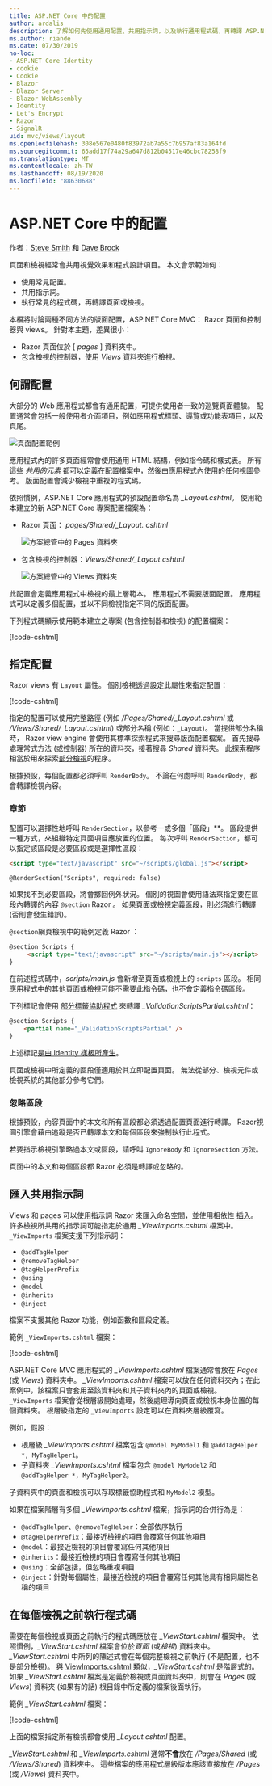 ```yaml
---
title: ASP.NET Core 中的配置
author: ardalis
description: 了解如何先使用通用配置、共用指示詞，以及執行通用程式碼，再轉譯 ASP.NET 應用程式中的檢視。
ms.author: riande
ms.date: 07/30/2019
no-loc:
- ASP.NET Core Identity
- cookie
- Cookie
- Blazor
- Blazor Server
- Blazor WebAssembly
- Identity
- Let's Encrypt
- Razor
- SignalR
uid: mvc/views/layout
ms.openlocfilehash: 308e567e0480f83972ab7a55c7b957af83a164fd
ms.sourcegitcommit: 65add17f74a29a647d812b04517e46cbc78258f9
ms.translationtype: MT
ms.contentlocale: zh-TW
ms.lasthandoff: 08/19/2020
ms.locfileid: "88630688"
---
```

# <a name="layout-in-aspnet-core"></a>ASP.NET Core 中的配置

作者：[Steve Smith](https://ardalis.com/) 和 [Dave Brock](https://twitter.com/daveabrock)

頁面和檢視經常會共用視覺效果和程式設計項目。 本文會示範如何：

* 使用常見配置。
* 共用指示詞。
* 執行常見的程式碼，再轉譯頁面或檢視。

本檔將討論兩種不同方法的版面配置，ASP.NET Core MVC： Razor 頁面和控制器與 views。 針對本主題，差異很小：

* Razor 頁面位於 [ *pages* ] 資料夾中。
* 包含檢視的控制器，使用 *Views* 資料夾進行檢視。

## <a name="what-is-a-layout"></a>何謂配置

大部分的 Web 應用程式都會有通用配置，可提供使用者一致的巡覽頁面體驗。 配置通常會包括一般使用者介面項目，例如應用程式標頭、導覽或功能表項目，以及頁尾。

![頁面配置範例](layout/_static/page-layout.png)

應用程式內的許多頁面經常會使用通用 HTML 結構，例如指令碼和樣式表。 所有這些 *共用的元素* 都可以定義在配置檔案中，然後由應用程式內使用的任何視圖參考。 版面配置會減少檢視中重複的程式碼。

依照慣例，ASP.NET Core 應用程式的預設配置命名為 *_Layout.cshtml*。 使用範本建立的新 ASP.NET Core 專案配置檔案為：

* Razor 頁面： *pages/Shared/_Layout. cshtml*

  ![方案總管中的 Pages 資料夾](layout/_static/rp-web-project-views.png)

* 包含檢視的控制器：*Views/Shared/_Layout.cshtml*

  ![方案總管中的 Views 資料夾](layout/_static/mvc-web-project-views.png)

此配置會定義應用程式中檢視的最上層範本。 應用程式不需要版面配置。 應用程式可以定義多個配置，並以不同檢視指定不同的版面配置。

下列程式碼顯示使用範本建立之專案 (包含控制器和檢視) 的配置檔案：

[!code-cshtml[](~/common/samples/WebApplication1/Views/Shared/_Layout.cshtml?highlight=44,72)]

## <a name="specifying-a-layout"></a>指定配置

Razor views 有 `Layout` 屬性。 個別檢視透過設定此屬性來指定配置：

[!code-cshtml[](../../common/samples/WebApplication1/Views/_ViewStart.cshtml?highlight=2)]

指定的配置可以使用完整路徑 (例如 */Pages/Shared/_Layout.cshtml* 或 */Views/Shared/_Layout.cshtml*) 或部分名稱 (例如：`_Layout`)。 當提供部分名稱時， Razor view engine 會使用其標準探索程式來搜尋版面配置檔案。 首先搜尋處理常式方法 (或控制器) 所在的資料夾，接著搜尋 *Shared* 資料夾。 此探索程序相當於用來探索[部分檢視](xref:mvc/views/partial#partial-view-discovery)的程序。

根據預設，每個配置都必須呼叫 `RenderBody`。 不論在何處呼叫 `RenderBody`，都會轉譯檢視內容。

<a name="layout-sections-label"></a>
<!-- https://stackoverflow.com/questions/23327578 -->
### <a name="sections"></a>章節

配置可以選擇性地呼叫 `RenderSection`，以參考一或多個「區段」**。 區段提供一種方式，來組織特定頁面項目應放置的位置。 每次呼叫 `RenderSection`，都可以指定該區段是必要區段或是選擇性區段：

```html
<script type="text/javascript" src="~/scripts/global.js"></script>

@RenderSection("Scripts", required: false)
```

如果找不到必要區段，將會擲回例外狀況。 個別的視圖會使用語法來指定要在區段內轉譯的內容 `@section` Razor 。 如果頁面或檢視定義區段，則必須進行轉譯 (否則會發生錯誤)。

`@section`網頁檢視中的範例定義 Razor ：

```html
@section Scripts {
     <script type="text/javascript" src="~/scripts/main.js"></script>
}
```

在前述程式碼中，*scripts/main.js* 會新增至頁面或檢視上的 `scripts` 區段。 相同應用程式中的其他頁面或檢視可能不需要此指令碼，也不會定義指令碼區段。

下列標記會使用 [部分標籤協助程式](xref:mvc/views/tag-helpers/builtin-th/partial-tag-helper) 來轉譯 *_ValidationScriptsPartial.cshtml*：

```html
@section Scripts {
    <partial name="_ValidationScriptsPartial" />
}
```

上述標記[是由 Identity 樣板所產生](xref:security/authentication/scaffold-identity)。

頁面或檢視中所定義的區段僅適用於其立即配置頁面。 無法從部分、檢視元件或檢視系統的其他部分參考它們。

### <a name="ignoring-sections"></a>忽略區段

根據預設，內容頁面中的本文和所有區段都必須透過配置頁面進行轉譯。 Razor視圖引擎會藉由追蹤是否已轉譯本文和每個區段來強制執行此程式。

若要指示檢視引擎略過本文或區段，請呼叫 `IgnoreBody` 和 `IgnoreSection` 方法。

頁面中的本文和每個區段都 Razor 必須是轉譯或忽略的。

<a name="viewimports"></a>

## <a name="importing-shared-directives"></a>匯入共用指示詞

Views 和 pages 可以使用指示詞 Razor 來匯入命名空間，並使用相依性 [插入](dependency-injection.md)。 許多檢視所共用的指示詞可能指定於通用 *_ViewImports.cshtml* 檔案中。 `_ViewImports` 檔案支援下列指示詞：

* `@addTagHelper`
* `@removeTagHelper`
* `@tagHelperPrefix`
* `@using`
* `@model`
* `@inherits`
* `@inject`

檔案不支援其他 Razor 功能，例如函數和區段定義。

範例 `_ViewImports.cshtml` 檔案：

[!code-cshtml[](../../common/samples/WebApplication1/Views/_ViewImports.cshtml)]

ASP.NET Core MVC 應用程式的 *_ViewImports.cshtml* 檔案通常會放在 *Pages* (或 *Views*) 資料夾中。 *_ViewImports.cshtml* 檔案可以放在任何資料夾內；在此案例中，該檔案只會套用至該資料夾和其子資料夾內的頁面或檢視。 `_ViewImports` 檔案會從根層級開始處理，然後處理導向頁面或檢視本身位置的每個資料夾。 根層級指定的 `_ViewImports` 設定可以在資料夾層級覆寫。

例如，假設：

* 根層級 *_ViewImports.cshtml* 檔案包含 `@model MyModel1` 和 `@addTagHelper *, MyTagHelper1`。
* 子資料夾 *_ViewImports.cshtml* 檔案包含 `@model MyModel2` 和 `@addTagHelper *, MyTagHelper2`。

子資料夾中的頁面和檢視可以存取標籤協助程式和 `MyModel2` 模型。

如果在檔案階層有多個 *_ViewImports.cshtml* 檔案，指示詞的合併行為是：

* `@addTagHelper`、`@removeTagHelper`：全部依序執行
* `@tagHelperPrefix`：最接近檢視的項目會覆寫任何其他項目
* `@model`：最接近檢視的項目會覆寫任何其他項目
* `@inherits`：最接近檢視的項目會覆寫任何其他項目
* `@using`：全部包括，但忽略重複項目
* `@inject`：針對每個屬性，最接近檢視的項目會覆寫任何其他具有相同屬性名稱的項目

<a name="viewstart"></a>

## <a name="running-code-before-each-view"></a>在每個檢視之前執行程式碼

需要在每個檢視或頁面之前執行的程式碼應放在 *_ViewStart.cshtml* 檔案中。 依照慣例，*_ViewStart.cshtml* 檔案會位於*頁面* (或*檢視*) 資料夾中。 *_ViewStart.cshtml* 中所列的陳述式會在每個完整檢視之前執行 (不是配置，也不是部分檢視)。 與 [ViewImports.cshtml](xref:mvc/views/layout#viewimports) 類似，*_ViewStart.cshtml* 是階層式的。 如果 *_ViewStart.cshtml* 檔案是定義於檢視或頁面資料夾中，則會在 *Pages* (或 *Views*) 資料夾 (如果有的話) 根目錄中所定義的檔案後面執行。

範例 *_ViewStart.cshtml* 檔案：

[!code-cshtml[](../../common/samples/WebApplication1/Views/_ViewStart.cshtml)]

上面的檔案指定所有檢視都會使用 *_Layout.cshtml* 配置。

*_ViewStart.cshtml* 和 *_ViewImports.cshtml* 通常**不會**放在 */Pages/Shared* (或 */Views/Shared*) 資料夾中。 這些檔案的應用程式層級版本應該直接放在 */Pages* (或 */Views*) 資料夾中。
